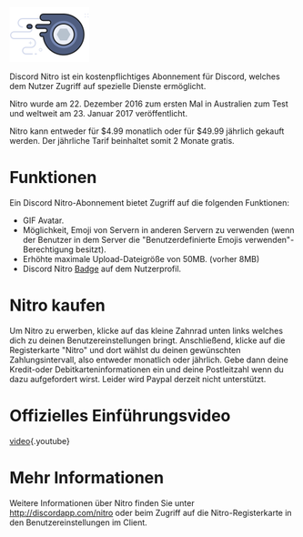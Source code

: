 <!-- TITLE: [DE] Nitro -->

![Nitrobadge](/uploads/nitro/nitrobadge.png "Nitrobadge")

Discord Nitro ist ein kostenpflichtiges Abonnement für Discord, welches dem Nutzer Zugriff auf spezielle Dienste ermöglicht.

Nitro wurde am 22. Dezember 2016 zum ersten Mal in Australien zum Test und weltweit am 23. Januar 2017 veröffentlicht.

Nitro kann entweder für $4.99 monatlich oder für $49.99 jährlich gekauft werden. Der jährliche Tarif beinhaltet somit 2 Monate gratis.

# Funktionen
Ein Discord Nitro-Abonnement bietet Zugriff auf die folgenden Funktionen:

* GIF Avatar.
* Möglichkeit, Emoji von Servern in anderen Servern zu verwenden (wenn der Benutzer in dem Server die "Benutzerdefinierte Emojis verwenden"-Berechtigung besitzt).
* Erhöhte maximale Upload-Dateigröße von 50MB. (vorher 8MB)
* Discord Nitro [Badge](/badges) auf dem Nutzerprofil.

# Nitro kaufen
Um Nitro zu erwerben, klicke auf das kleine Zahnrad unten links welches dich zu deinen Benutzereinstellungen bringt. Anschließend, klicke auf die Registerkarte "Nitro" und dort wählst du deinen gewünschten Zahlungsintervall, also entweder monatlich oder jährlich. Gebe dann deine Kredit-oder Debitkarteninformationen ein und deine Postleitzahl wenn du dazu aufgefordert wirst. 
Leider wird Paypal derzeit nicht unterstützt.

# Offizielles Einführungsvideo

[video](https://www.youtube.com/watch?v=psIIWROIvtM){.youtube}


# Mehr Informationen
Weitere Informationen über Nitro finden Sie unter http://discordapp.com/nitro oder beim Zugriff auf die Nitro-Registerkarte in den Benutzereinstellungen im Client.